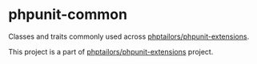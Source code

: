 # phpunit-common

Classes and traits commonly used across [phptailors/phpunit-extensions](https://github.com/phptailors/phpunit-extensions).

This project is a part of [phptailors/phpunit-extensions](https://github.com/phptailors/phpunit-extensions) project.

